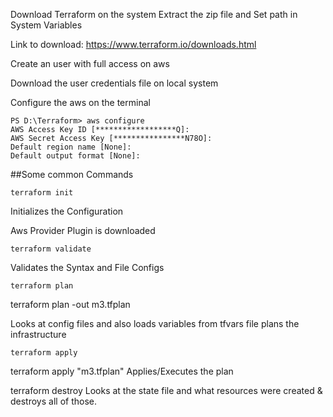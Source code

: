 Download Terraform on the system Extract the zip file and Set path in System Variables

Link to download: https://www.terraform.io/downloads.html

Create an user with full access on aws

Download the user credentials file on local system

Configure the aws on the terminal

```
PS D:\Terraform> aws configure
AWS Access Key ID [******************Q]: 
AWS Secret Access Key [****************N78O]: 
Default region name [None]: 
Default output format [None]: 

```
##Some common Commands

```
terraform init
```
Initializes the Configuration

Aws Provider Plugin is downloaded

```
terraform validate
```
Validates the Syntax and File Configs

```
terraform plan
```
terraform plan -out m3.tfplan

Looks at config files and also loads variables from tfvars file
plans the infrastructure

```
terraform apply
```
terraform apply "m3.tfplan"
Applies/Executes the plan

terraform destroy
Looks at the state file and what resources were created & destroys all of those.
